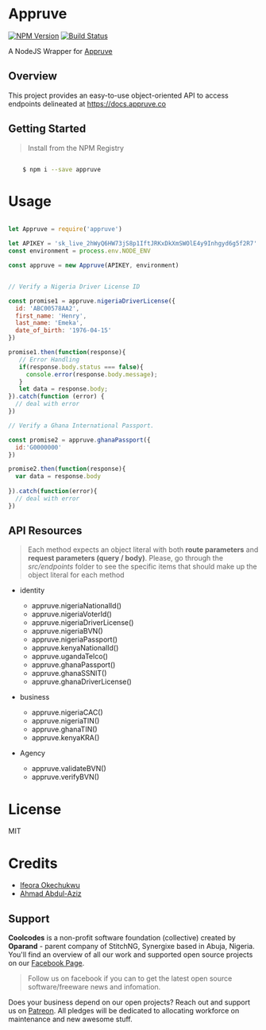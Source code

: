 # Appruve

[![NPM Version][npm-image]][npm-url]
[![Build Status][travis-image]][travis-url]

A NodeJS Wrapper for [Appruve](https://www.appruve.co)

## Overview
This project provides an easy-to-use object-oriented API to access endpoints delineated at https://docs.appruve.co

## Getting Started

>Install from the NPM Registry

```bash

    $ npm i --save appruve

```

# Usage

```js

let Appruve = require('appruve')

let APIKEY = 'sk_live_2hWyQ6HW73jS8p1IftJRKxDkXmSWOlE4y9Inhgyd6g5f2R7'
const environment = process.env.NODE_ENV

const appruve = new Appruve(APIKEY, environment)


// Verify a Nigeria Driver License ID

const promise1 = appruve.nigeriaDriverLicense({
  id: 'ABC00578AA2',
  first_name: 'Henry',
  last_name: 'Emeka',
  date_of_birth: '1976-04-15'
})

promise1.then(function(response){
   // Error Handling
   if(response.body.status === false){
     console.error(response.body.message);
   }
   let data = response.body;
}).catch(function (error) {
  // deal with error
})

// Verify a Ghana International Passport.

const promise2 = appruve.ghanaPassport({
  id:'G0000000'
})

promise2.then(function(response){
  var data = response.body
  
}).catch(function(error){
  // deal with error
})


```

## API Resources

>Each method expects an object literal with both **route parameters** and **request parameters (query / body)**. Please, go through the _src/endpoints_ folder to see the specific items that should make up the object literal for each method

- identity
  - appruve.nigeriaNationalId()
  - appruve.nigeriaVoterId()
  - appruve.nigeriaDriverLicense()
  - appruve.nigeriaBVN()
  - appruve.nigeriaPassport()
  - appruve.kenyaNationalId()
  - appruve.ugandaTelco()
  - appruve.ghanaPassport()
  - appruve.ghanaSSNIT()
  - appruve.ghanaDriverLicense()

- business
  - appruve.nigeriaCAC()
  - appruve.nigeriaTIN()
  - appruve.ghanaTIN()
  - appruve.kenyaKRA()

- Agency
  - appruve.validateBVN()
  - appruve.verifyBVN()


# License

MIT

# Credits

- [Ifeora Okechukwu](https://twitter.com/isocroft)
- [Ahmad Abdul-Aziz](https://twitter.com/devamaz)



[npm-image]: https://img.shields.io/npm/v/appruve.svg?style=flat-square
[npm-url]: https://npmjs.org/package/appruve

[travis-image]: https://travis-ci.org/devamaz/appruve.svg?branch=master
[travis-url]: https://travis-ci.org/devamaz/appruve

## Support 

**Coolcodes** is a non-profit software foundation (collective) created by **Oparand** - parent company of StitchNG, Synergixe based in Abuja, Nigeria. You'll find an overview of all our work and supported open source projects on our [Facebook Page](https://www.facebook.com/coolcodes/).

>Follow us on facebook if you can to get the latest open source software/freeware news and infomation.

Does your business depend on our open projects? Reach out and support us on [Patreon](https://www.patreon.com/coolcodes/). All pledges will be dedicated to allocating workforce on maintenance and new awesome stuff.
